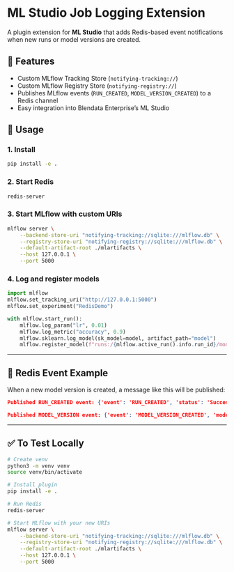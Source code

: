 # ML Studio Job Logging Extension

A plugin extension for **ML Studio** that adds Redis-based event notifications when new runs or model versions are created.

## 🚀 Features
- Custom MLflow Tracking Store (`notifying-tracking://`)
- Custom MLflow Registry Store (`notifying-registry://`)
- Publishes MLflow events (`RUN_CREATED`, `MODEL_VERSION_CREATED`) to a Redis channel
- Easy integration into Blendata Enterprise’s ML Studio

## 🧠 Usage

### 1. Install
```bash
pip install -e .
````

### 2. Start Redis

```bash
redis-server
```

### 3. Start MLflow with custom URIs

```bash
mlflow server \
    --backend-store-uri "notifying-tracking://sqlite:///mlflow.db" \
    --registry-store-uri "notifying-registry://sqlite:///mlflow.db" \
    --default-artifact-root ./mlartifacts \
    --host 127.0.0.1 \
    --port 5000
```

### 4. Log and register models

```python
import mlflow
mlflow.set_tracking_uri("http://127.0.0.1:5000")
mlflow.set_experiment("RedisDemo")

with mlflow.start_run():
    mlflow.log_param("lr", 0.01)
    mlflow.log_metric("accuracy", 0.9)
    mlflow.sklearn.log_model(sk_model=model, artifact_path="model")
    mlflow.register_model(f"runs:/{mlflow.active_run().info.run_id}/model", "RedisModel")
```

---

## 📡 Redis Event Example

When a new model version is created, a message like this will be published:

```json
Published RUN_CREATED event: {'event': 'RUN_CREATED', 'status': 'Successful', 'run_id': 'f8f65648f1994de4bb33fc89514266ff'}

Published MODEL_VERSION event: {'event': 'MODEL_VERSION_CREATED', 'model_name': 'RedisNotifyModel', 'version': 2, 'source': '/home/ryank/Downloads/mlflow_custom_ext/mlartifacts/3/4476e8503c46444fa4bcb4223f3e1043/artifacts/model', 'status': 'Successful'}
```

---

## ✅ To Test Locally

```bash
# Create venv
python3 -m venv venv
source venv/bin/activate

# Install plugin
pip install -e .

# Run Redis
redis-server

# Start MLflow with your new URIs
mlflow server \
    --backend-store-uri "notifying-tracking://sqlite:///mlflow.db" \
    --registry-store-uri "notifying-registry://sqlite:///mlflow.db" \
    --default-artifact-root ./mlartifacts \
    --host 127.0.0.1 \
    --port 5000
```